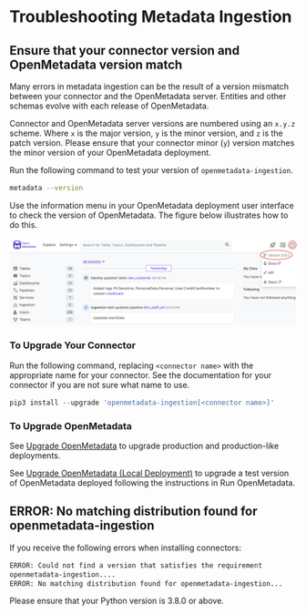 # Troubleshooting Metadata Ingestion

## Ensure that your connector version and OpenMetadata version  match

Many errors in metadata ingestion can be the result of a version mismatch between your connector and the OpenMetadata server. Entities and other schemas evolve with each release of OpenMetadata.

Connector and OpenMetadata server versions are numbered using an `x.y.z` scheme. Where `x` is the major version, `y` is the minor version, and `z` is the patch version. Please ensure that your connector minor (`y`) version matches the minor version of your OpenMetadata deployment.

Run the following command to test your version of `openmetadata-ingestion`.

```bash
metadata --version
```

Use the information menu in your OpenMetadata deployment user interface to check the version of OpenMetadata. The figure below illustrates how to do this.

![](../.gitbook/assets/om-version.png)

### To Upgrade Your Connector

Run the following command, replacing `<connector name>` with the appropriate name for your connector. See the documentation for your connector if you are not sure what name to use.

```javascript
pip3 install --upgrade 'openmetadata-ingestion[<connector name>]'
```

### To Upgrade OpenMetadata

See [Upgrade OpenMetadata](../install/upgrade-openmetadata.md) to upgrade production and production-like deployments.

See [Upgrade OpenMetadata (Local Deployment)](https://docs.open-metadata.org/install/run-openmetadata#upgrade-openmetadata) to upgrade a test version of OpenMetadata deployed following the instructions in Run OpenMetadata.

## ERROR: No matching distribution found for openmetadata-ingestion

If you receive the following errors when installing connectors:&#x20;

```
ERROR: Could not find a version that satisfies the requirement openmetadata-ingestion....
ERROR: No matching distribution found for openmetadata-ingestion...
```

Please ensure that your Python version is 3.8.0 or above.

